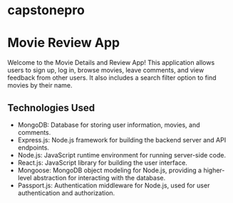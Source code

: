 # capstonepro

# Movie Review App

Welcome to the Movie Details and Review App! This application allows users to sign up, log in, browse movies, leave comments, and view feedback from other users. It also includes a search filter option to find movies by their name.

## Technologies Used

- MongoDB: Database for storing user information, movies, and comments.
- Express.js: Node.js framework for building the backend server and API endpoints.
- Node.js: JavaScript runtime environment for running server-side code.
- React.js: JavaScript library for building the user interface.
- Mongoose: MongoDB object modeling for Node.js, providing a higher-level abstraction for interacting with the database.
- Passport.js: Authentication middleware for Node.js, used for user authentication and authorization.
